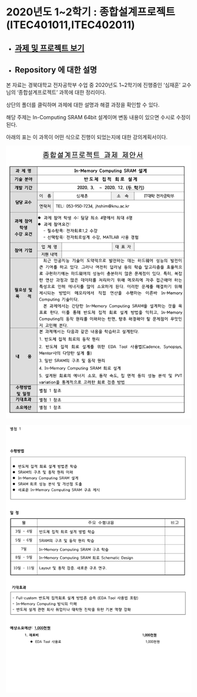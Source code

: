 # 2020년도 1~2학기 : 종합설계프로젝트 (ITEC401011,ITEC402011)

* ## [과제 및 프로젝트 보기](HW/README.md)

* ## Repository 에 대한 설명

본 자료는 경북대학교 전자공학부 수업 중 2020년도 1~2학기에 진행중인 ‘심재훈’ 교수님의 ‘종합설계프로젝트’ 과목에 대한 정리이다.

상단의 폴더를 클릭하며 과제에 대한 설명과 해결 과정을 확인할 수 있다.

해당 주제는 In-Computing SRAM 64bit 설계이며 변동 내용이 있으면 수시로 수정이 된다.

아래의 표는 이 과목이 어떤 식으로 진행이 되었는지에 대한 강의계획서이다.

![01](./images/01.png )

![02](./images/02.png )

